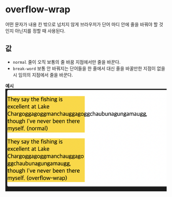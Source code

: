 # overflow-wrap

어떤 문자가 내용 칸 밖으로 넘치지 않게 브라우저가 단어 마디 안에 줄을 바꿔야 할 것인지 아닌지를 정할 때 사용된다.

## 값

- `normal`
  줄이 오직 보통의 줄 바꿈 지점에서만 줄을 바꾼다.
- `break-word`
  보통 안 바꿔지는 단어들을 한 줄에서 대신 줄을 바꿀만한 지점이 없을 시 임의의 지점에서 줄을 바꾼다.

**예시**
![예시](../../Image/overflow-wrap.png)
